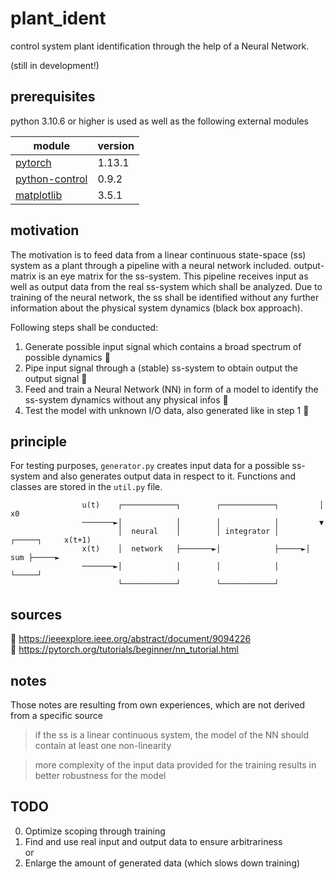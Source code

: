 # plant_ident 

control system plant identification through the help of a Neural Network.

(still in development!)

## prerequisites

python 3.10.6 or higher is used as well as the following external modules

| module                                                             | version |
|--------------------------------------------------------------------|---------|
| [pytorch](https://github.com/pytorch)                              | 1.13.1  |
| [python-control](https://github.com/python-control/python-control) | 0.9.2   |
| [matplotlib](https://github.com/matplotlib/matplotlib)             | 3.5.1   |

## motivation

The motivation is to feed data from a linear continuous state-space (ss) system as a plant through a pipeline with a neural network included.
output-matrix is an eye matrix for the ss-system.
This pipeline receives input as well as output data from the real ss-system which shall be analyzed.
Due to training of the neural network, the ss shall be identified without any further information about the physical system dynamics (black box approach).

Following steps shall be conducted:

1. Generate possible input signal which contains a broad spectrum of possible dynamics :symbols:
2. Pipe input signal through a (stable) ss-system to obtain output the output signal :abcd:
3. Feed and train a Neural Network (NN) in form of a model to identify the ss-system dynamics without any physical infos :repeat:
4. Test the model with unknown I/O data, also generated like in step 1 :repeat_one:

## principle 

For testing purposes, `generator.py` creates input data for a possible ss-system and also generates output data in respect to it.
Functions and classes are stored in the `util.py` file.

```
                u(t)    ┌────────────┐        ┌────────────┐         │ x0
                ───────►│            │        │            │         ▼
                        │  neural    │        │ integrator │      ┌─────┐     x(t+1)
                x(t)    │  network   ├───────►│            ├─────►│ sum ├─────►
                ───────►│            │        │            │      └─────┘
                        └────────────┘        └────────────┘
```

## sources

:scroll: https://ieeexplore.ieee.org/abstract/document/9094226 \
:scroll: https://pytorch.org/tutorials/beginner/nn_tutorial.html 

## notes

Those notes are resulting from own experiences, which are not derived from a specific source

> if the ss is a linear continuous system, the model of the NN should contain at least one non-linearity

> more complexity of the input data provided for the training results in better robustness for the model


## TODO

0. Optimize scoping through training
1. Find and use real input and output data to ensure arbitrariness\
or 
2. Enlarge the amount of generated data (which slows down training)

